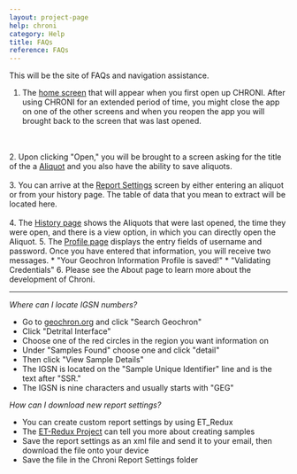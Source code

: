 ```yaml
---
layout: project-page
help: chroni
category: Help
title: FAQs
reference: FAQs
---
```



This will be the site of FAQs and navigation assistance.

1. The <a href="/assets/images/HomeScreen.png" target="_blank">home screen</a> that will appear when you first open up CHRONI. After using CHRONI for an extended period of time, you might close the app on one of the other screens and when you reopen the app you will brought back to the screen that was last opened.
<br>
<!---<a href="/assets/images/HomeScreen.png" target="_blank"><img src="/assets/images/HomeScreen.png" alt="Home Screen" align="center" style="width:220px;height:250px;border: solid black 1px;"/></a>-->
<br>
2. Upon clicking "Open," you will be brought to a screen asking for the title of the a <a href="/assets/images/Aliquot.png" target="_blank">Aliquot</a> and you also have the ability to save aliquots.
<br>
<!--<a href="/assets/images/Aliquot.png" target="_blank"><img src="/assets/images/Aliquot.png" alt="Aliquot" align="right" style="width:220px;height:250px;border: solid black 1px;"/></a>-->
<br>
3. You can arrive at the <a href="/assets/images/ReportSettings.png" target="_blank">Report Settings</a> screen by either entering an aliquot or from your history page. The table of data that you mean to extract will be located here.
<br>
<!--<img src="/assets/images/ReportSettings.png" alt="Report Settings" align="right" style="width:220px;height:250px;border: solid black 1px;"/>-->
<br>
4. The <a href="/assets/images/History.png" target="_blank">History page</a> shows the Aliquots that were last opened, the time they were open, and there is a view option, in which you can directly open the Aliquot.
<!--<br>
<img src="/assets/images/History.png" alt="History" align="right" style="width:220px;height:250px;border: solid black 1px;"/>
<br>-->
5. The <a href="/assets/images/Profile.png" target="_blank">Profile page</a> displays the entry fields of username and password. Once you have entered that information, you will receive two messages.
	* "Your Geochron Information Profile is saved!"
	* "Validating Credentials"
	<!--<br>
<img src="/assets/images/Profile.png" alt="Profile"  align="right" style="width:220px;height:250px;border: solid black 1px;"/>-->
6. Please see the About page to learn more about the development of Chroni.

<hr>

<em>Where can I locate IGSN numbers?</em>

* Go to <a href="http://geochron.org" target="_blank">geochron.org</a> and click "Search Geochron"
* Click "Detrital Interface"
* Choose one of the red circles in the region you want information on
* Under "Samples Found" choose one and click "detail"
* Then click "View Sample Details"
* The IGSN is located on the "Sample Unique Identifier" line and is the text after "SSR."
* The IGSN is nine characters and usually starts with "GEG"

<em>How can I download new report settings?</em>

* You can create custom report settings by using ET\_Redux
* The <a href="https://cirdles.org/projects/et_redux" target="_blank">ET-Redux Project</a> can tell you more about creating samples
* Save the report settings as an xml file and send it to your email, then download the file onto your device
* Save the file in the Chroni Report Settings folder
